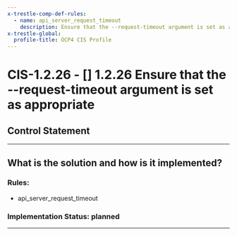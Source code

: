 ```yaml
---
x-trestle-comp-def-rules:
  - name: api_server_request_timeout
    description: Ensure that the --request-timeout argument is set as appropriate
x-trestle-global:
  profile-title: OCP4 CIS Profile
---
```


# CIS-1.2.26 - \[\] 1.2.26 Ensure that the --request-timeout argument is set as appropriate

## Control Statement

______________________________________________________________________

## What is the solution and how is it implemented?

<!-- For implementation status enter one of: implemented, partial, planned, alternative, not-applicable -->

<!-- Note that the list of rules under ### Rules: is read-only and changes will not be captured after assembly to JSON -->

<!-- Enter possible prose for implementation response at the control level here, after this comment -->

### Rules:

  - api_server_request_timeout

### Implementation Status: planned

______________________________________________________________________
